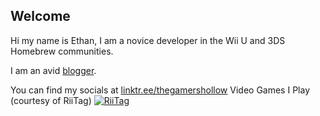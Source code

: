 ## Welcome
Hi my name is Ethan, I am a novice developer in the Wii U and 3DS Homebrew communities. 

I am an avid [blogger](https://thegamershollow.github.io). 

You can find my socials at [linktr.ee/thegamershollow](https://linktr.ee/thegamershollow)
Video Games I Play (courtesy of RiiTag)
<a href="https://tag.rc24.xyz/user/917438708163182632"><img src="https://tag.rc24.xyz/917438708163182632/tag.png" alt="RiiTag" /></a>
